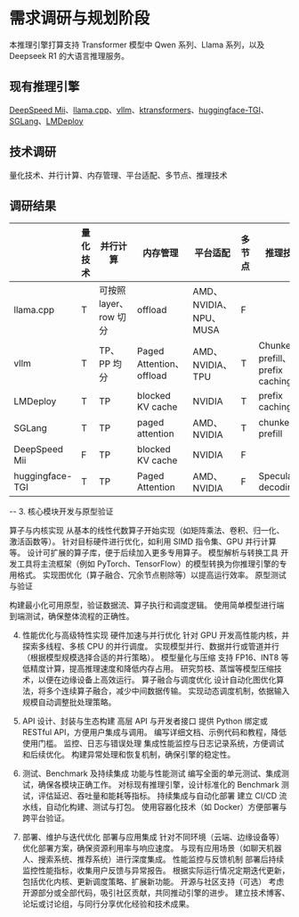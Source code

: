 # 需求调研与规划阶段
本推理引擎打算支持 Transformer 模型中 Qwen 系列、Llama 系列，以及 Deepseek R1 的大语言推理服务。

## 现有推理引擎
[DeepSpeed Mii](https://github.com/deepspeedai/DeepSpeed-MII)、[llama.cpp](https://github.com/ggml-org/llama.cpp)、[vllm](https://github.com/vllm-project/vllm)、[ktransformers](https://github.com/kvcache-ai/ktransformers/blob/main/README_ZH.md)、[huggingface-TGI](https://github.com/huggingface/text-generation-inference)、[SGLang](https://github.com/sgl-project/sglang)、[LMDeploy](https://github.com/InternLM/lmdeploy)


## 技术调研
量化技术、并行计算、内存管理、平台适配、多节点、推理技术

## 调研结果
||量化技术|并行计算|内存管理|平台适配|多节点|推理技术|
|----|----|----|----|----|----|----|
|llama.cpp|T|可按照 layer、row 切分|offload|AMD、NVIDIA、NPU、MUSA|F||
|vllm|T|TP、PP 均分|Paged Attention、offload|AMD、NVIDIA、TPU|T|Chunked prefill、prefix caching|
|LMDeploy|T|TP|blocked KV cache|NVIDIA|T|prefix caching|
|SGLang|T|TP|paged attention|AMD、NVIDIA|T|chunked prefill|
|DeepSpeed Mii|F|TP|blocked KV cache|NVIDIA|F||
|huggingface-TGI|T|TP| Paged Attention|AMD、NVIDIA|F|Speculative decoding|



--
3. 核心模块开发与原型验证

算子与内核实现
从基本的线性代数算子开始实现（如矩阵乘法、卷积、归一化、激活函数等）。
针对目标硬件进行优化，如利用 SIMD 指令集、GPU 并行计算等。
设计可扩展的算子库，便于后续加入更多专用算子。
模型解析与转换工具
开发工具将主流框架（例如 PyTorch、TensorFlow）的模型转换为你推理引擎的专用格式。
实现图优化（算子融合、冗余节点剔除等）以提高运行效率。
原型测试与验证

构建最小化可用原型，验证数据流、算子执行和调度逻辑。
使用简单模型进行端到端测试，确保整体流程的正确性。

4. 性能优化与高级特性实现
硬件加速与并行优化
针对 GPU 开发高性能内核，并探索多线程、多核 CPU 的并行调度。
实现模型并行、数据并行或管道并行（根据模型规模选择合适的并行策略）。
模型量化与压缩
支持 FP16、INT8 等低精度计算，提高推理速度和降低内存占用。
研究剪枝、蒸馏等模型压缩技术，以便在边缘设备上高效运行。
算子融合与调度优化
设计自动化图优化算法，将多个连续算子融合，减少中间数据传输。
实现动态调度机制，依据输入规模自动调整批处理策略。

5. API 设计、封装与生态构建
高层 API 与开发者接口
提供 Python 绑定或 RESTful API，方便用户集成与调用。
编写详细文档、示例代码和教程，降低使用门槛。
监控、日志与错误处理
集成性能监控与日志记录系统，方便调试和后续优化。
构建异常处理和恢复机制，确保引擎的稳定性。

6. 测试、Benchmark 及持续集成
功能与性能测试
编写全面的单元测试、集成测试，确保各模块正确工作。
对标现有推理引擎，设计标准化的 Benchmark 测试，评估延迟、吞吐量和能耗等指标。
持续集成与自动化部署
建立 CI/CD 流水线，自动化构建、测试与打包。
使用容器化技术（如 Docker）方便部署与跨平台验证。

7. 部署、维护与迭代优化
部署与应用集成
针对不同环境（云端、边缘设备等）优化部署方案，确保资源利用率与响应速度。
与现有应用场景（如聊天机器人、搜索系统、推荐系统）进行深度集成。
性能监控与反馈机制
部署后持续监控性能指标，收集用户反馈与异常报告。
根据实际运行情况定期迭代更新，包括优化内核、更新调度策略、扩展新功能。
开源与社区支持（可选）
考虑开源部分或全部代码，吸引社区贡献，共同推动引擎的进步。
建立技术博客、论坛或讨论组，与同行分享优化经验和技术成果。
